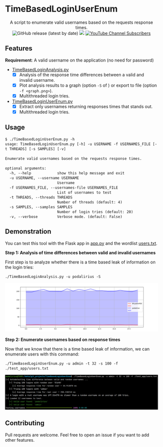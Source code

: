 # TimeBasedLoginUserEnum

<p align="center">
  A script to enumerate valid usernames based on the requests response times.
  <br>
  <img alt="GitHub release (latest by date)" src="https://img.shields.io/github/v/release/p0dalirius/TimeBasedLoginUserEnum">
  <a href="https://twitter.com/intent/follow?screen_name=podalirius_" title="Follow"><img src="https://img.shields.io/twitter/follow/podalirius_?label=Podalirius&style=social"></a>
  <a href="https://www.youtube.com/channel/Podalirius_?sub_confirmation=1" title="Subscribe"><img alt="YouTube Channel Subscribers" src="https://img.shields.io/youtube/channel/subscribers/Podalirius_?style=social"></a>
  <br>
</p>

## Features

**Requirement**: A valid username on the application (no need for password)

 - [TimeBasedLoginAnalysis.py](./TimeBasedLoginAnalysis.py)
   + [x] Analysis of the response time differences between a valid and invalid username.
   + [x] Plot analysis results to a graph (option `-S` of ) or export to file (option `-f <graph.png>`).
   + [x] Multithreaded login tries.
 
 - [TimeBasedLoginUserEnum.py](./TimeBasedLoginUserEnum.py)
   + [x] Extract only usernames returning responses times that stands out.
   + [x] Multithreaded login tries.
   
## Usage

```
$ ./TimeBasedLoginUserEnum.py -h
usage: TimeBasedLoginUserEnum.py [-h] -u USERNAME -f USERNAMES_FILE [-t THREADS] [-s SAMPLES] [-v]

Enumerate valid usernames based on the requests response times.

optional arguments:
  -h, --help            show this help message and exit
  -u USERNAME, --username USERNAME
                        Username
  -f USERNAMES_FILE, --usernames-file USERNAMES_FILE
                        List of usernames to test
  -t THREADS, --threads THREADS
                        Number of threads (default: 4)
  -s SAMPLES, --samples SAMPLES
                        Number of login tries (default: 20)
  -v, --verbose         Verbose mode. (default: False)

```

## Demonstration

You can test this tool with the Flask app in [app.py](./test_app/app.py) and the wordlist [users.txt](./test_app/users.txt). 

**Step 1: Analysis of time differences between valid and invalid usernames**

First step is to analyze whether there is a time based leak of information on the login tries:

```
./TimeBasedLoginAnalysis.py -u podalirius -S
```

![](./.github/graph.png)

**Step 2: Enumerate usernames based on response times**

Now that we know that there is a time based leak of information, we can enumerate users with this command:

```
./TimeBasedLoginUserEnum.py -u admin -t 32 -s 100 -f ./test_app/users.txt
```

![](./.github/example.png)

## Contributing

Pull requests are welcome. Feel free to open an issue if you want to add other features.
